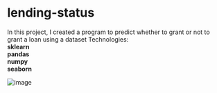 # lending-status
In this project, I created a program to predict whether to grant or not to grant a loan using a dataset
Technologies:
<br>
**sklearn**
<br>
**pandas**
<br>
**numpy**
<br>
**seaborn**

![image](https://github.com/jamshid-ds/lending-status/assets/117648241/031140dc-c3d1-4a8a-ba4a-811ce8f4bc71)
